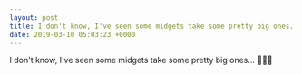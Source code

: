 ```yaml
---
layout: post
title: I don't know, I've seen some midgets take some pretty big ones... 👩📏🍆
date: 2019-03-10 05:03:23 +0000
---
```


I don't know, I've seen some midgets take some pretty big ones... 👩📏🍆

